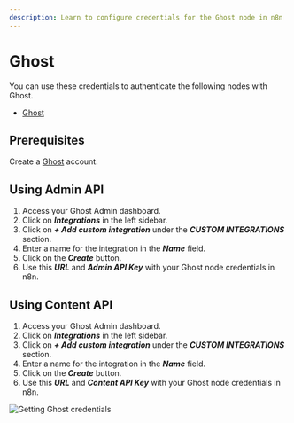 ```yaml
---
description: Learn to configure credentials for the Ghost node in n8n
---
```


# Ghost

You can use these credentials to authenticate the following nodes with Ghost.
- [Ghost](../../nodes-library/nodes/Ghost/README.md)

## Prerequisites

Create a [Ghost](https://ghost.org/) account.

## Using Admin API

1. Access your Ghost Admin dashboard.
2. Click on ***Integrations*** in the left sidebar.
3. Click on ***+ Add custom integration*** under the ***CUSTOM INTEGRATIONS*** section.
4. Enter a name for the integration in the ***Name*** field.
5. Click on the ***Create*** button.
6. Use this ***URL*** and ***Admin API Key*** with your Ghost node credentials in n8n.

## Using Content API

1. Access your Ghost Admin dashboard.
2. Click on ***Integrations*** in the left sidebar.
3. Click on ***+ Add custom integration*** under the ***CUSTOM INTEGRATIONS*** section.
4. Enter a name for the integration in the ***Name*** field.
5. Click on the ***Create*** button.
6. Use this ***URL*** and ***Content API Key*** with your Ghost node credentials in n8n.

![Getting Ghost credentials](./using-api.gif)
